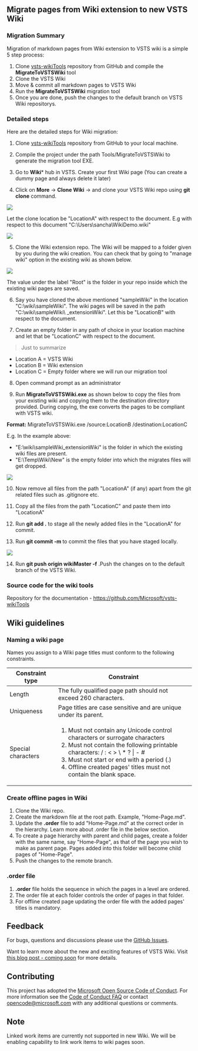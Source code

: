 ﻿## Migrate pages from Wiki extension to new VSTS Wiki

### Migration Summary
Migration of markdown pages from Wiki extension to VSTS wiki is a simple 5 step process:
1.  Clone [vsts-wikiTools](https://github.com/Microsoft/vsts-wikiTools) repository from GitHub and compile the **MigrateToVSTSWiki** tool
2.	Clone the VSTS Wiki 
3.	Move & commit all markdown pages to VSTS Wiki
4.	Run the **MigrateToVSTSWiki** migration tool
5.	Once you are done, push the changes to the default branch on VSTS Wiki repositorys.

### Detailed steps
Here are the detailed steps for Wiki migration:

1.  Clone [vsts-wikiTools](https://github.com/Microsoft/vsts-wikiTools) repository from GitHub to your local machine.

2.  Compile the project under the path Tools/MigrateToVSTSWiki to generate the migration tool EXE.

3.	Go to **Wiki*** hub in VSTS.  Create your first Wiki page (You can create a dummy page and always delete it later)
 
4.	Click on **More** -> **Clone Wiki** -> and clone your VSTS Wiki repo using **git clone** command.

<img src="https://github.com/sandeepchads/vsts-wikiTools/blob/master/Images/1%20Clone%20wiki.PNG">

Let the clone location be "LocationA" with respect to the document. E.g with respect to this document "C:\Users\sancha\WikiDemo.wiki"

<img src="https://github.com/sandeepchads/vsts-wikiTools/blob/master/Images/2%20Git%20Clone.PNG">
 
5.	Clone the Wiki extension repo. The Wiki will be mapped to a folder given by you during the wiki creation. You can check that by going to "manage wiki" option in the existing wiki as shown below.

<img src="https://github.com/sandeepchads/vsts-wikiTools/blob/master/Images/3%20Wiki%20extension.PNG">

The value under the label "Root" is the folder in your repo inside which the existing wiki pages are saved.

6.	Say you have cloned the above mentioned "sampleWiki" in the location "C:\wiki\sampleWiki". The wiki pages will be saved in the path "C:\wiki\sampleWiki\ _extensionWiki". Let this be "LocationB" with respect to the document.
 
7.	Create an empty folder in any path of choice in your location machine and let that be "LocationC" with respect to the document.
 
> Just to summarize 
- Location A = VSTS Wiki 
- Location B = Wiki extension 
- Location C = Empty folder where we will run our migration tool

8.	Open command prompt as an administrator

9.	Run **MigrateToVSTSWiki.exe** as shown below to copy the files from your existing wiki and copying them to the destination directory provided. During copying, the exe converts the pages to be compliant with VSTS wiki.
 
**Format:** MigrateToVSTSWiki.exe /source:LocationB /destination:LocationC

E.g. In the example above:
- "E:\wiki\sampleWiki\_extensionWiki" is the folder in which the existing wiki files are present.
-	"E:\Temp\Wiki\New" is the empty folder into which the migrates files will get dropped.

<img src = "https://github.com/sandeepchads/vsts-wikiTools/blob/master/Images/4%20Migate%20to%20VSTS%20Exe.PNG">

10. Now remove all files from the path "LocationA" (if any) apart from the git related files such as .gitignore etc.

11. Copy all the files from the path "LocationC" and paste them into "LocationA"
 
12.	Run **git add .** to stage all the newly added files in the  "LocationA" for commit.
  
13.	Run **git commit -m <commit message>** to commit the files that you have staged locally.
  
<img src = "https://github.com/sandeepchads/vsts-wikiTools/blob/master/Images/5%20Git%20commit.PNG">  

14.	Run **git push origin wikiMaster -f** .Push the changes on to the default branch of the VSTS Wiki.

### Source code for the wiki tools
Repository for the documentation - https://github.com/Microsoft/vsts-wikiTools

## Wiki guidelines

### Naming a wiki page
Names you assign to a Wiki page titles must conform to the following constraints.

|  Constraint type    | Constraint |
| ------------- |-------------|
| Length      | The fully qualified page path should not exceed 260 characters. |
| Uniqueness      | Page titles are case sensitive and are unique under its parent. |
| Special characters | <ol><li>Must not contain any Unicode control characters or surrogate characters</li><li>Must not contain the following printable characters:     / : < > \ * ? \| - #</li><li>Must not start or end with a period (.)</li><li>Offline created pages' titles must not contain the blank space.</li></ol>|

### Create offline pages in Wiki
1. Clone the Wiki repo.
2. Create the markdown file at the root path.  Example, "Home-Page.md".
3. Update the **.order** file to add "Home-Page.md" at the correct order in the hierarchy. Learn more about .order file in the below section.
4. To create a page hierarchy with parent and child pages, create a folder with the same name, say "Home-Page", as that of the page you wish to make as parent page. Pages added into this folder will become child pages of "Home-Page".
5. Push the changes to the remote branch.

### .order file
1. **.order** file holds the sequence in which the pages in a level are ordered.
2. The order file at each folder controls the order of pages in that folder.
3. For offline created page updating the order file with the added pages' titles is mandatory.

## Feedback
For bugs, questions and discussions please use the [GitHub Issues](https://github.com/Microsoft/vsts-wikiTools/issues).

Want to learn more about the new and exciting features of VSTS Wiki. Visit [this blog post - coming soon](comingsoon) for more details.

## Contributing
This project has adopted the [Microsoft Open Source Code of Conduct](https://opensource.microsoft.com/codeofconduct/). For more information see the [Code of Conduct FAQ](https://opensource.microsoft.com/codeofconduct/faq/) or contact [opencode@microsoft.com](mailto:opencode@microsoft.com) with any additional questions or comments.

## Note
Linked work items are currently not supported in new Wiki. We will be enabling capability to link work items to wiki pages soon.